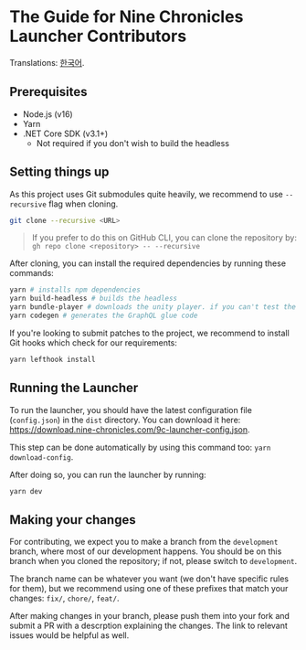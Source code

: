 # The Guide for Nine Chronicles Launcher Contributors
Translations: [한국어](./CONTRIBUTING.ko.md).

## Prerequisites
* Node.js (v16)
* Yarn
* .NET Core SDK (v3.1+)
  * Not required if you don't wish to build the headless


## Setting things up

As this project uses Git submodules quite heavily, we recommend to use `--recursive` flag when cloning.

```sh
git clone --recursive <URL>
```

> If you prefer to do this on GitHub CLI, you can clone the repository by: `gh repo clone <repository> -- --recursive`


After cloning, you can install the required dependencies by running these commands:

```sh
yarn # installs npm dependencies
yarn build-headless # builds the headless
yarn bundle-player # downloads the unity player. if you can't test the game, you can skip this step.
yarn codegen # generates the GraphQL glue code
```

If you're looking to submit patches to the project, we recommend to install Git hooks which check for our requirements:

```sh
yarn lefthook install
```

## Running the Launcher

To run the launcher, you should have the latest configuration file (`config.json`) in the `dist` directory. You can download it here: https://download.nine-chronicles.com/9c-launcher-config.json.

This step can be done automatically by using this command too: `yarn download-config`.

After doing so, you can run the launcher by running:

```sh
yarn dev
```

## Making your changes

For contributing, we expect you to make a branch from the `development` branch, where most of our development happens. You should be on this branch when you cloned the repository; if not, please switch to `development`.

The branch name can be whatever you want (we don't have specific rules for them), but we recommend using one of these prefixes that match your changes: `fix/`, `chore/`, `feat/`.

After making changes in your branch, please push them into your fork and submit a PR with a descrption explaining the changes. The link to relevant issues would be helpful as well.

